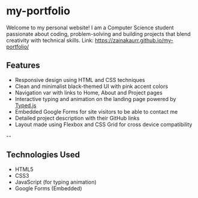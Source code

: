 # my-portfolio

Welcome to my personal website! I am a Computer Science student passionate about coding, problem-solving and building projects that blend creativity with technical skills.
Link: https://zainakaurr.github.io/my-portfolio/

## Features
- Responsive design using HTML and CSS techniques
- Clean and minimalist black-themed UI with pink accent colors
- Navigation var with links to Home, About and Project pages
- Interactive typing and animation on the landing page powered by [Typed.js](https://github.com/mattboldt/typed.js/)
- Embedded Google Forms for site visitors to be able to contact me
- Detailed project description with their GitHub links
- Layout made using Flexbox and CSS Grid for cross device compatibility

-- 

## Technologies Used
- HTML5
- CSS3
- JavaScript (for typing animation)
- Google Forms (Embedded)
  
